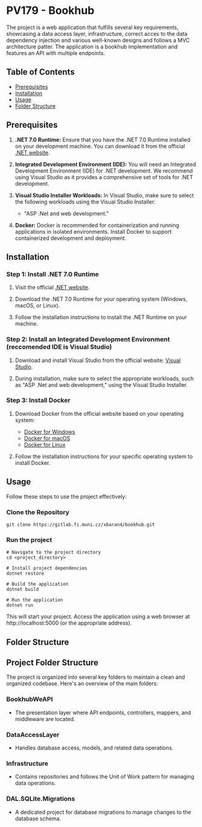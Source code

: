 # PV179 - Bookhub

The project is a web application that fulfills several key requirements, showcasing a data access layer, infrastructure, correct acces to the data dependency injection and various well-known designs and follows a MVC architecture patter. The application is a bookhub implementation and features an API with multiple endpoints.

## Table of Contents

- [Prerequisites](#prerequisites)
- [Installation](#installation)
- [Usage](#usage)
- [Folder Structure](#folder-structure)

## Prerequisites

1. **.NET 7.0 Runtime:**
   Ensure that you have the .NET 7.0 Runtime installed on your development machine. You can download it from the official [.NET website](https://dotnet.microsoft.com/download).

2. **Integrated Development Environment (IDE):**
   You will need an Integrated Development Environment (IDE) for .NET development. We recommend using Visual Studio as it provides a comprehensive set of tools for .NET development.

3. **Visual Studio Installer Workloads:**
   In Visual Studio, make sure to select the following workloads using the Visual Studio Installer:
     - "ASP .Net and web development."

4. **Docker:**
   Docker is recommended for containerization and running applications in isolated environments. Install Docker to support containerized development and deployment.

## Installation

### Step 1: Install .NET 7.0 Runtime

1. Visit the official [.NET website](https://dotnet.microsoft.com/download).

2. Download the .NET 7.0 Runtime for your operating system (Windows, macOS, or Linux).

3. Follow the installation instructions to install the .NET Runtime on your machine.

### Step 2: Install an Integrated Development Environment (reccomended IDE is Visual Studio)

1. Download and install Visual Studio from the official website: [Visual Studio](https://visualstudio.microsoft.com/).

2. During installation, make sure to select the appropriate workloads, such as "ASP .Net and web development," using the Visual Studio Installer.

### Step 3: Install Docker

1. Download Docker from the official website based on your operating system:
   - [Docker for Windows](https://docs.docker.com/desktop/install/windows-install/)
   - [Docker for macOS](https://docs.docker.com/desktop/install/mac-install/)
   - [Docker for Linux](https://docs.docker.com/desktop/install/linux-install/)

2. Follow the installation instructions for your specific operating system to install Docker.


## Usage

Follow these steps to use the project effectively:

### Clone the Repository

```shell
git clone https://gitlab.fi.muni.cz/xbaran4/bookhub.git
```
### Run the project
```shell
# Navigate to the project directory
cd <project_directory>

# Install project dependencies
dotnet restore

# Build the application
dotnet build

# Run the application
dotnet run
```
This will start your project. Access the application using a web browser at http://localhost:5000 (or the appropriate address).

## Folder Structure

## Project Folder Structure

The project is organized into several key folders to maintain a clean and organized codebase. Here's an overview of the main folders:

### BookhubWeAPI

- The presentation layer where API endpoints, controllers, mappers, and middleware are located.

### DataAccessLayer

- Handles database access, models, and related data operations.

### Infrastructure

- Contains repositories and follows the Unit of Work pattern for managing data operations.

### DAL.SQLite.Migrations

- A dedicated project for database migrations to manage changes to the database schema.


